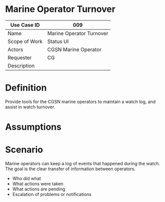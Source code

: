 # Marine Operator Turnover

| Use Case ID | 009 |
| --- | --- |
| Name | Marine Operator Turnover                  |
| Scope of Work | Status UI |
| Actors | CGSN Marine Operator                    |
| Requester | CG |
| Description |  |

# Definition

Provide tools for the CGSN marine operators to maintain a watch log, and assist in watch turnover.

# Assumptions

# Scenario

Marine operators can keep a log of events that happened during the watch. The goal is the clear transfer of information between operators.

- Who did what
- What actions were taken
- What actions are pending
- Escalation of problems or notifications